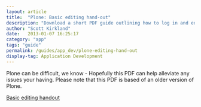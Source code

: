 ```yaml
---
layout: article
title:  "Plone: Basic editing hand-out"
description: "Download a short PDF guide outlining how to log in and edit content on the Plone CMS."
author: "Scott Kirkland"
date:   2013-01-07 16:25:17
category: "app"
tags: "guide"
permalink: /guides/app_dev/plone-editing-hand-out
display-tag: Application Development
---
```


Plone can be difficult, we know - Hopefully this PDF can help alleviate any issues your having. Please note that this PDF is based of an older version of Plone.

[Basic editing handout](/media/web_dev/plone_CAES.pdf)

